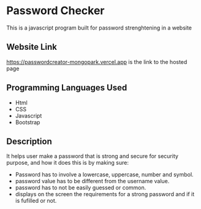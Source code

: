 # Password Checker

This is a javascript program built for password strenghtening in a website

## Website Link

https://passwordcreator-mongopark.vercel.app
 is the link to the hosted page

## Programming Languages Used

- Html
- CSS
- Javascript
- Bootstrap


## Description

It helps user make a password that is strong and secure for security purpose, and how it does this is by making sure:
- Password has to involve a lowercase, uppercase, number and symbol.
- password value has to be different from the username value.
- password has to not be easily guessed or common.
- displays on the screen the requirements for a strong password and if it is fufilled or not.